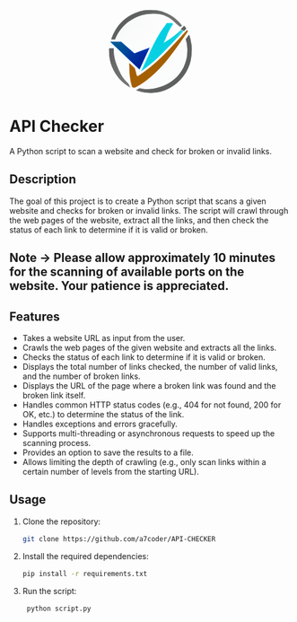 <p align="center">
<img src="https://github.com/a7coder/API-CHECKER/blob/main/logo.png" width="150" height="150" style="border-radius:50%" >
</p>

# API Checker

A Python script to scan a website and check for broken or invalid links.

## Description

The goal of this project is to create a Python script that scans a given website and checks for broken or invalid links. The script will crawl through the web pages of the website, extract all the links, and then check the status of each link to determine if it is valid or broken.

## Note -> Please allow approximately 10 minutes for the scanning of available ports on the website. Your patience is appreciated.

## Features

- Takes a website URL as input from the user.
- Crawls the web pages of the given website and extracts all the links.
- Checks the status of each link to determine if it is valid or broken.
- Displays the total number of links checked, the number of valid links, and the number of broken links.
- Displays the URL of the page where a broken link was found and the broken link itself.
- Handles common HTTP status codes (e.g., 404 for not found, 200 for OK, etc.) to determine the status of the link.
- Handles exceptions and errors gracefully.
- Supports multi-threading or asynchronous requests to speed up the scanning process.
- Provides an option to save the results to a file.
- Allows limiting the depth of crawling (e.g., only scan links within a certain number of levels from the starting URL).

## Usage

1. Clone the repository:

   ```bash
   git clone https://github.com/a7coder/API-CHECKER


2. Install the required dependencies:

   ```bash
   pip install -r requirements.txt

3. Run the script:

   ```bash
    python script.py

